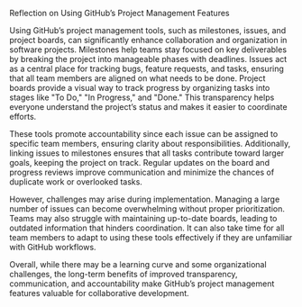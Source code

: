 Reflection on Using GitHub’s Project Management Features

Using GitHub’s project management tools, such as milestones, issues, and project boards, can significantly enhance collaboration and organization in software projects. Milestones help teams stay focused on key deliverables by breaking the project into manageable phases with deadlines. Issues act as a central place for tracking bugs, feature requests, and tasks, ensuring that all team members are aligned on what needs to be done. Project boards provide a visual way to track progress by organizing tasks into stages like "To Do," "In Progress," and "Done." This transparency helps everyone understand the project’s status and makes it easier to coordinate efforts.

These tools promote accountability since each issue can be assigned to specific team members, ensuring clarity about responsibilities. Additionally, linking issues to milestones ensures that all tasks contribute toward larger goals, keeping the project on track. Regular updates on the board and progress reviews improve communication and minimize the chances of duplicate work or overlooked tasks.

However, challenges may arise during implementation. Managing a large number of issues can become overwhelming without proper prioritization. Teams may also struggle with maintaining up-to-date boards, leading to outdated information that hinders coordination. It can also take time for all team members to adapt to using these tools effectively if they are unfamiliar with GitHub workflows.

Overall, while there may be a learning curve and some organizational challenges, the long-term benefits of improved transparency, communication, and accountability make GitHub’s project management features valuable for collaborative development.
